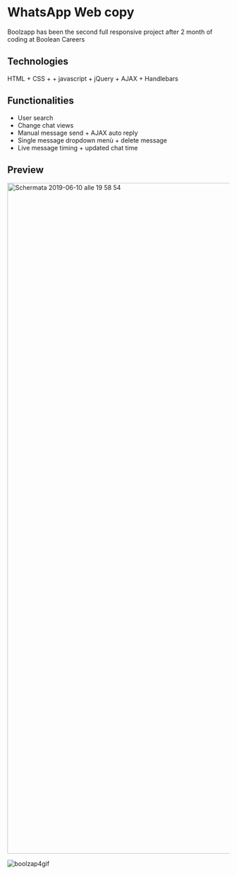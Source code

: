 # WhatsApp Web copy

Boolzapp has been the second full responsive project after 2 month of coding at Boolean Careers

## Technologies

HTML + CSS + + javascript + jQuery + AJAX + Handlebars

## Functionalities

- User search
- Change chat views
- Manual message send + AJAX auto reply
- Single message dropdown menù + delete message
- Live message timing + updated chat time

## Preview
<img width="1521" alt="Schermata 2019-06-10 alle 19 58 54" src="https://user-images.githubusercontent.com/46935430/59215735-45a30400-8bba-11e9-9af8-d15fa248e939.png">

![boolzap4gif](https://user-images.githubusercontent.com/46935430/59218411-7d14af00-8bc0-11e9-8f5f-fdf0b7a4b939.gif)


